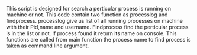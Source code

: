 This script is designed for search a perticular 
process is running on machine or not. 
This code contain two function as processlog and 
findprocess. 
processlog give us list of all running processes 
on machine with their Pid,name and username.
Findprocess find the perticular process is in the
list or not.
If process found it return its name on console.
This functions are called from main function the 
process name to find process is taken as command
line argument.
